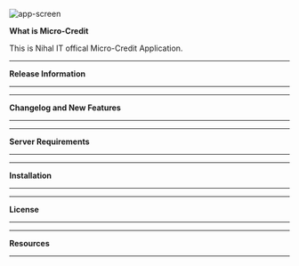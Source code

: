 ![app-screen](/uploads/be29463b9df05718e951fd9cf04c549f/app-screen.png)

**What is Micro-Credit**


This is Nihal IT offical Micro-Credit Application.

*******************
**Release Information**
*******************

**************************
**Changelog and New Features**
**************************

*******************
**Server Requirements**
*******************

************
**Installation**
************

*******
**License**
*******

*********
**Resources**
*********